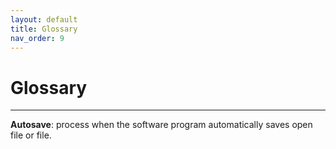 ```yaml
---
layout: default
title: Glossary
nav_order: 9
---
```


# Glossary
---
__Autosave__: process when the software program automatically saves open file or file.